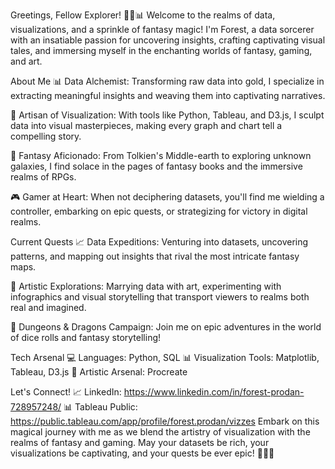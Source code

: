 
Greetings, Fellow Explorer! 🌌🎨📊
Welcome to the realms of data, visualizations, and a sprinkle of fantasy magic! I'm Forest, a data sorcerer with an insatiable passion for uncovering insights, crafting captivating visual tales, and immersing myself in the enchanting worlds of fantasy, gaming, and art.

About Me
📊 Data Alchemist: Transforming raw data into gold, I specialize in extracting meaningful insights and weaving them into captivating narratives.

🎨 Artisan of Visualization: With tools like Python, Tableau, and D3.js, I sculpt data into visual masterpieces, making every graph and chart tell a compelling story.

🌟 Fantasy Aficionado: From Tolkien's Middle-earth to exploring unknown galaxies, I find solace in the pages of fantasy books and the immersive realms of RPGs.

🎮 Gamer at Heart: When not deciphering datasets, you'll find me wielding a controller, embarking on epic quests, or strategizing for victory in digital realms.

Current Quests
📈 Data Expeditions: Venturing into datasets, uncovering patterns, and mapping out insights that rival the most intricate fantasy maps.

🎨 Artistic Explorations: Marrying data with art, experimenting with infographics and visual storytelling that transport viewers to realms both real and imagined.

🐉 Dungeons & Dragons Campaign: Join me on epic adventures in the world of dice rolls and fantasy storytelling!

Tech Arsenal
💻 Languages: Python, SQL
📊 Visualization Tools: Matplotlib, Tableau, D3.js
🎨 Artistic Arsenal: Procreate

Let's Connect!
📈 LinkedIn: https://www.linkedin.com/in/forest-prodan-728957248/
📊 Tableau Public: https://public.tableau.com/app/profile/forest.prodan/vizzes
Embark on this magical journey with me as we blend the artistry of visualization with the realms of fantasy and gaming. May your datasets be rich, your visualizations be captivating, and your quests be ever epic! 🚀🔮✨
